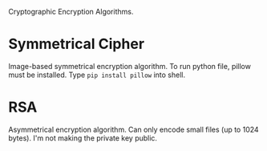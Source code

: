 Cryptographic Encryption Algorithms.

# Symmetrical Cipher
Image-based symmetrical encryption algorithm. To run python file, pillow must be installed. Type ```pip install pillow``` into shell.

# RSA
Asymmetrical encryption algorithm. Can only encode small files (up to 1024 bytes). I'm not making the private key public.
